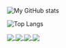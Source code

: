 
![My GitHub stats](https://github-readme-stats.vercel.app/api?username=chanrt&theme=dark&count_private=true&show_icons=true)

![Top Langs](https://github-readme-stats.vercel.app/api/top-langs/?username=chanrt&layout=compact&theme=dark&hide=Jupyter%20Notebook,HTML,CSS,Shell&langs_count=8)

<a href="https://github.com/chanrt/chess-ai">
  <img align="center" src="https://github-readme-stats.vercel.app/api/pin/?username=chanrt&repo=chess-ai&theme=buefy" />
</a>
<a href="https://github.com/chanrt/2021-iGEM-IISc-wiki">
  <img align="center" src="https://github-readme-stats.vercel.app/api/pin/?username=chanrt&repo=2021-iGEM-IISc-wiki&theme=buefy" />
</a>

<a href="https://github.com/chanrt/collective-behaviour-interactive">
  <img align="center" src="https://github-readme-stats.vercel.app/api/pin/?username=chanrt&repo=collective-behaviour-interactive&theme=buefy" />
</a>
<a href="https://github.com/chanrt/procedural-racing-3d">
  <img align="center" src="https://github-readme-stats.vercel.app/api/pin/?username=chanrt&repo=procedural-racing-3d&theme=buefy" />
</a>

<!--
**chanrt/chanrt** is a ✨ _special_ ✨ repository because its `README.md` (this file) appears on your GitHub profile.

Here are some ideas to get you started:

- 🔭 I’m currently working on ...
- 🌱 I’m currently learning ...
- 👯 I’m looking to collaborate on ...
- 🤔 I’m looking for help with ...
- 💬 Ask me about ...
- 📫 How to reach me: ...
- 😄 Pronouns: ...
- ⚡ Fun fact: ...
-->
